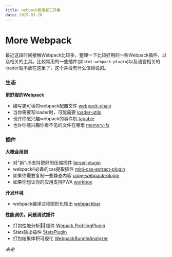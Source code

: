 ```yaml
---
title: webpack使用者工具集
date: 2019-03-26
---
```


# More Webpack

最近这段时间接触Webpack比较多，整理一下比较好用的一些Webpack插件，以及相关的工具。比较常用的一些插件(如`html-webpack-plugin`)以及语言相关的loader就不放在这里了，这个并没有什么值得说的。

### 生态

**更舒服的Webpack**

- 编写更可读的webpack配置文件 [webpack-chain](https://github.com/neutrinojs/webpack-chain)
- 当你需要写loader时，可能需要 [loader-utils](https://github.com/webpack/loader-utils)
- 也许你感兴趣webpack的事件机 [tapable](https://github.com/webpack/tapable)
- 也许你感兴趣你看不见的文件在哪里 [memory-fs](https://github.com/webpack/memory-fs)

### 插件

**大概会用到**

- 对"新"JS支持更好的压缩插件 [terser-plugin](https://github.com/webpack-contrib/terser-webpack-plugin)
- webpack4必备的css提取插件 [mini-css-extract-plugin](https://github.com/webpack-contrib/mini-css-extract-plugin)
- 如果你需要复制一些静态内容 [copy-webpack-plugin](https://github.com/webpack-contrib/copy-webpack-plugin)
- 如果你想让你的应用支持PWA [workbox](https://github.com/GoogleChrome/workbox)

**开发环境**

- webpack编译过程图形化输出 [webpackbar](https://github.com/nuxt/webpackbar)

**性能调优，问题调试插件**

- 打包性能分析插件 [Wepack.ProfilingPlugin](https://webpack.js.org/plugins/profiling-plugin/)
- Stats输出插件 [StatsPlugin](https://github.com/unindented/stats-webpack-plugin)
- 打包结果体积可视化 [WebpackBundleAnalyzer](https://github.com/webpack-contrib/webpack-bundle-analyzer)



*未完*